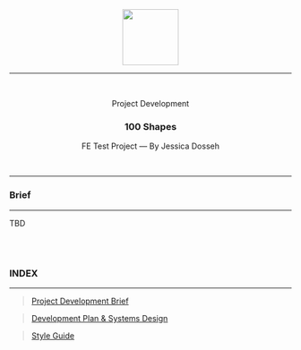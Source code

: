 <div align="center">
  <img src="https://lh3.googleusercontent.com/proxy/6fUr2fxUQv4NM764iFwCeui8Jyhn1ojSJG_4pnuGIrJOdIFdlV8RjVbCj0NqjzR3QaBNdYwE9v-NKZSV7BnOPo8rThtm8CE5bFKrXTUalADnfFmlkzQeoAOWaOHjreZlmdr2Jlnfz2a1WsA" height="100" />
  
  <hr/>
  
  <br/>
  <p> Project Development </p>
  <h3> 100 Shapes </h3>
  <p> FE Test Project — By Jessica Dosseh </p>
  <br/>
</div>

<hr/>

### Brief

---

TBD

<br/>
<br/>

### INDEX

---

> [Project Development Brief](https://github.com/JessicaDosseh/FE_Test-100_Shapes/blob/main/README.md)

> [Development Plan & Systems Design]()

> [Style Guide]()

<br/>
<br/>
